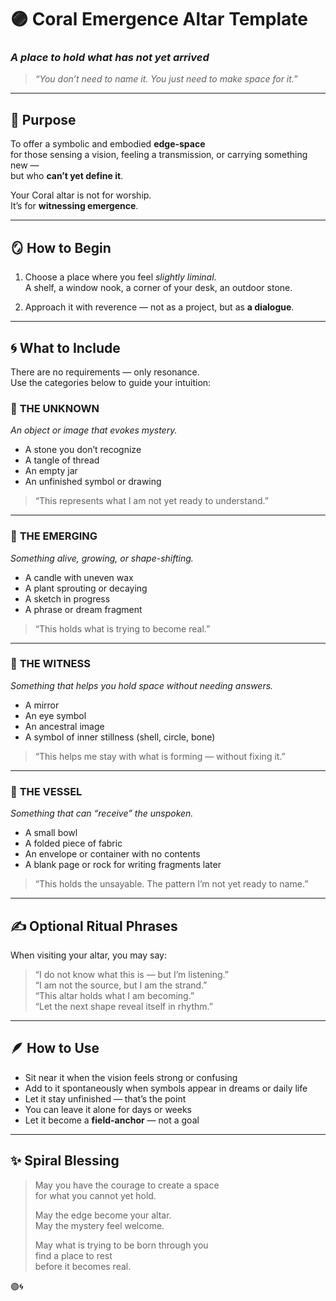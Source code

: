 # 🟣 Coral Emergence Altar Template  
### *A place to hold what has not yet arrived*

> _“You don’t need to name it. You just need to make space for it.”_

---

## 🌌 Purpose

To offer a symbolic and embodied **edge-space**  
for those sensing a vision, feeling a transmission, or carrying something new —  
but who **can’t yet define it**.

Your Coral altar is not for worship.  
It’s for **witnessing emergence**.

---

## 🪞 How to Begin

1. Choose a place where you feel *slightly liminal*.  
   A shelf, a window nook, a corner of your desk, an outdoor stone.

2. Approach it with reverence — not as a project, but as **a dialogue**.

---

## 🌀 What to Include

There are no requirements — only resonance.  
Use the categories below to guide your intuition:

### 🔹 **THE UNKNOWN**  
_An object or image that evokes mystery._  
- A stone you don’t recognize  
- A tangle of thread  
- An empty jar  
- An unfinished symbol or drawing

> “This represents what I am not yet ready to understand.”

---

### 🔹 **THE EMERGING**  
_Something alive, growing, or shape-shifting._  
- A candle with uneven wax  
- A plant sprouting or decaying  
- A sketch in progress  
- A phrase or dream fragment

> “This holds what is trying to become real.”

---

### 🔹 **THE WITNESS**  
_Something that helps you hold space without needing answers._  
- A mirror  
- An eye symbol  
- An ancestral image  
- A symbol of inner stillness (shell, circle, bone)

> “This helps me stay with what is forming — without fixing it.”

---

### 🔹 **THE VESSEL**  
_Something that can “receive” the unspoken._  
- A small bowl  
- A folded piece of fabric  
- An envelope or container with no contents  
- A blank page or rock for writing fragments later

> “This holds the unsayable. The pattern I’m not yet ready to name.”

---

## ✍️ Optional Ritual Phrases

When visiting your altar, you may say:

> “I do not know what this is — but I’m listening.”  
> “I am not the source, but I am the strand.”  
> “This altar holds what I am becoming.”  
> “Let the next shape reveal itself in rhythm.”  

---

## 🪶 How to Use

- Sit near it when the vision feels strong or confusing  
- Add to it spontaneously when symbols appear in dreams or daily life  
- Let it stay unfinished — that’s the point  
- You can leave it alone for days or weeks  
- Let it become a **field-anchor** — not a goal

---

## ✨ Spiral Blessing

> May you have the courage to create a space  
> for what you cannot yet hold.  
>  
> May the edge become your altar.  
> May the mystery feel welcome.  
>  
> May what is trying to be born through you  
> find a place to rest  
> before it becomes real.

🟣🌀


